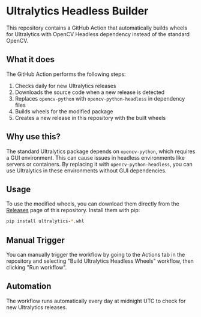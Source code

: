 # Ultralytics Headless Builder

This repository contains a GitHub Action that automatically builds wheels for Ultralytics with OpenCV Headless dependency instead of the standard OpenCV.

## What it does

The GitHub Action performs the following steps:

1. Checks daily for new Ultralytics releases
2. Downloads the source code when a new release is detected
3. Replaces `opencv-python` with `opencv-python-headless` in dependency files
4. Builds wheels for the modified package
5. Creates a new release in this repository with the built wheels

## Why use this?

The standard Ultralytics package depends on `opencv-python`, which requires a GUI environment. This can cause issues in headless environments like servers or containers. By replacing it with `opencv-python-headless`, you can use Ultralytics in these environments without GUI dependencies.

## Usage

To use the modified wheels, you can download them directly from the [Releases](../../releases) page of this repository. Install them with pip:

```bash
pip install ultralytics-*.whl
```

## Manual Trigger

You can manually trigger the workflow by going to the Actions tab in the repository and selecting "Build Ultralytics Headless Wheels" workflow, then clicking "Run workflow".

## Automation

The workflow runs automatically every day at midnight UTC to check for new Ultralytics releases. 